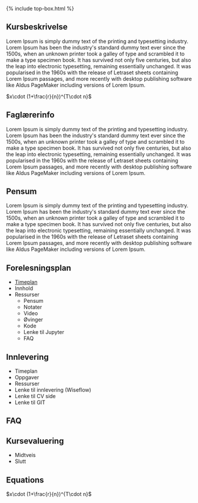 {% include top-box.html %} <!-- Kode for å inkludere boksen på toppen av siden. Se _config.yml for å gjøre endringer. -->
<!-- Gjør endringer under her -->


<ul>
  <script>
    linker = document.getElementsByTagName('h2');
  </script>
  
   <script>
    console.log(linker);
    console.log(linker[1]);
  </script>
  
</ul>



## Kursbeskrivelse 

Lorem Ipsum is simply dummy text of the printing and typesetting industry. Lorem Ipsum has been the industry's standard dummy text ever since the 1500s, when an unknown printer took a galley of type and scrambled it to make a type specimen book. It has survived not only five centuries, but also the leap into electronic typesetting, remaining essentially unchanged. It was popularised in the 1960s with the release of Letraset sheets containing Lorem Ipsum passages, and more recently with desktop publishing software like Aldus PageMaker including versions of Lorem Ipsum.

$x\cdot (1+\frac{r}{n})^{T\cdot n}$

## Faglærerinfo
Lorem Ipsum is simply dummy text of the printing and typesetting industry. Lorem Ipsum has been the industry's standard dummy text ever since the 1500s, when an unknown printer took a galley of type and scrambled it to make a type specimen book. It has survived not only five centuries, but also the leap into electronic typesetting, remaining essentially unchanged. It was popularised in the 1960s with the release of Letraset sheets containing Lorem Ipsum passages, and more recently with desktop publishing software like Aldus PageMaker including versions of Lorem Ipsum.

## Pensum
Lorem Ipsum is simply dummy text of the printing and typesetting industry. Lorem Ipsum has been the industry's standard dummy text ever since the 1500s, when an unknown printer took a galley of type and scrambled it to make a type specimen book. It has survived not only five centuries, but also the leap into electronic typesetting, remaining essentially unchanged. It was popularised in the 1960s with the release of Letraset sheets containing Lorem Ipsum passages, and more recently with desktop publishing software like Aldus PageMaker including versions of Lorem Ipsum.

## Forelesningsplan
- [Timeplan](timeplan.md)
- Innhold
- Ressurser
  - Pensum
  - Notater
  - Video
  - Øvinger
  - Kode
  - Lenke til Jupyter
  - FAQ

## Innlevering
- Timeplan
- Oppgaver
- Ressurser
- Lenke til innlevering (Wiseflow)
- Lenke til CV side
- Lenke til GIT

## FAQ

## Kursevaluering
- Midtveis
- Slutt

## Equations

$x\cdot (1+\frac{r}{n})^{T\cdot n}$
